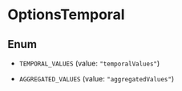 

# OptionsTemporal

## Enum


* `TEMPORAL_VALUES` (value: `"temporalValues"`)

* `AGGREGATED_VALUES` (value: `"aggregatedValues"`)



